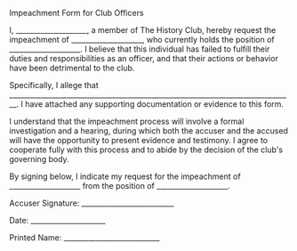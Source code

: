 Impeachment Form for Club Officers

I, ____________________, a member of The History Club, hereby request the impeachment of ____________________, who currently holds the position of ____________________. I believe that this individual has failed to fulfill their duties and responsibilities as an officer, and that their actions or behavior have been detrimental to the club.

Specifically, I allege that ________________________________________________________________________________. I have attached any supporting documentation or evidence to this form.

I understand that the impeachment process will involve a formal investigation and a hearing, during which both the accuser and the accused will have the opportunity to present evidence and testimony. I agree to cooperate fully with this process and to abide by the decision of the club's governing body.

By signing below, I indicate my request for the impeachment of ____________________ from the position of ____________________.

Accuser Signature: __________________________

Date: _____________________

Printed Name: ___________________________